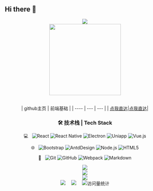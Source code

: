 ## Hi there 👋

<!--
**lijinhai255/lijinhai255** is a ✨ _special_ ✨ repository because its `README.md` (this file) appears on your GitHub profile.

Here are some ideas to get you started:


- 🔭 I’m currently working on ...
- 🌱 I’m currently learning ...
- 👯 I’m looking to collaborate on ...
- 🤔 I’m looking for help with ...
- 💬 Ask me about ...
- 📫 How to reach me: ...
- 😄 Pronouns: ...
- ⚡ Fun fact: ...
-->
<div align="center">
  <div>
    <a href="https://blog.sunguoqi.com/">
      <img src="https://readme-typing-svg.demolab.com?font=Fira+Code&pause=1000&width=435&lines=console.log(%22Hello%2C%20World%22);金海同学祝您今天愉快!&center=true&size=27" />
    </a>
  </div>
   <!-- knock code pictures 敲代码的图片 -->
  <picture>
    <source media="(prefers-color-scheme: dark)" srcset="https://cdn.jsdelivr.net/gh/sun0225SUN/sun0225SUN/assets/images/coding.gif" />
    <source media="(prefers-color-scheme: light)" srcset="https://cdn.jsdelivr.net/gh/sun0225SUN/sun0225SUN/assets/images/developer.svg" height="225px" />
    <img src="https://cdn.jsdelivr.net/gh/sun0225SUN/sun0225SUN/assets/images/coding.gif" />
  </picture>
    <!-- for beauty 留个空行好看点 -->
  <div>&nbsp;</div>


 | github主页  | 前端基础 | 
 | ---- | --- | --- |
| [点我直达](https://lijinhai255.github.io/font-end-nodes/)|[点我直达](https://lijinhai255.github.io/font-end-nodes/)| 

### 🛠 技术栈 | Tech Stack
 💻 &#160; 
![React](https://img.shields.io/badge/-React-333333?style=flat&logo=React&logoColor=007396)
![React Native](https://img.shields.io/badge/-ReactNative-333333?style=flat&logo=React&logoColor=007396)
![Electron](https://img.shields.io/badge/-Electron-333333?style=flat&logo=electron&logoColor=FF4800)
![Uniapp](https://img.shields.io/badge/-Uniapp-333333?style=flat&logo=uniapp&logoColor=FF4800)
![Vue.js](https://img.shields.io/badge/-VueJS-333333?style=flat&logo=Vue.js)

 🌐 &#160;
![Bootstrap](https://img.shields.io/badge/-Bootstrap-333333?style=flat&logo=bootstrap&logoColor=563D7C)
![AntdDesign](https://img.shields.io/badge/-AntdDesign-333333?style=flat&logo=AntdDesign)
![Node.js](https://img.shields.io/badge/-Node.js-333333?style=flat&logo=node.js)
![HTML5](https://img.shields.io/badge/-HTML5-333333?style=flat&logo=HTML5)

 🔧 &#160;
![Git](https://img.shields.io/badge/-Git-333333?style=flat&logo=git)
![GitHub](https://img.shields.io/badge/-GitHub-333333?style=flat&logo=github)
![Webpack](https://img.shields.io/badge/-Webpack-333333?style=flat&logo=Webpack)
![Markdown](https://img.shields.io/badge/-Markdown-333333?style=flat&logo=markdown)


  <!-- profile logo 个人资料徽标 -->
<div align="center"> <img src="https://profile-counter.glitch.me/QInzhengk/count.svg" /> </div>
<div align="center"> <img src="https://github-readme-stats.vercel.app/api?username=lijinhai255&show_icons=true&theme=transparent" /> </div>
<div align="center"> <img src="https://github-readme-stats.vercel.app/api/top-langs/?username=lijinhai255&layout=compact&theme=tokyonight" /> </div>
<div align="center">
  <a href="https://lijinhai255.github.io/font-end-nodes/"><img src="https://img.shields.io/badge/Website-博客-blue" /></a>&emsp;
  <a href="https://github.com/lijinhai255/font-end-nodes/wechat_favicon.png"><img src="https://img.shields.io/badge/WeChat-微信-07c160" /></a>&emsp;
<!--   <a href="https://blog.csdn.net/qq_45832050?type=blog"><img src="https://img.shields.io/badge/CSDN-论坛-c32136" /></a>&emsp;
  <a href="https://www.zhihu.com/people/qin-zheng-kai-89"><img src="https://img.shields.io/badge/Zhihu-知乎-blue" /></a>&emsp; -->
  <!-- visitor statistics logo 访问量统计徽标 -->
  <img src="https://komarev.com/ghpvc/?username=lijinhai255&label=Views&color=0e75b6&style=flat" alt="访问量统计" />
</div>

</div>

